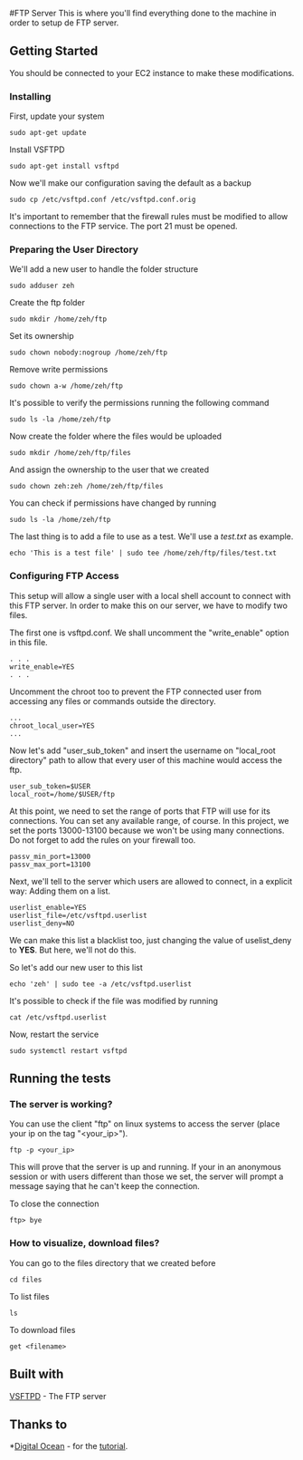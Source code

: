 #FTP Server
This is where you'll find everything done to the machine in order to setup de FTP server.

## Getting Started
You should be connected to your EC2 instance to make these modifications.

### Installing

First, update your system
```
sudo apt-get update
```
Install VSFTPD
```
sudo apt-get install vsftpd
```
Now we'll make our configuration saving the default as a backup
```
sudo cp /etc/vsftpd.conf /etc/vsftpd.conf.orig
```
It's important to remember that the firewall rules must be modified to allow connections to the FTP service.
The port 21 must be opened.


### Preparing the User Directory
 
We'll add a new user to handle the folder structure
```
sudo adduser zeh
```
Create the ftp folder
```
sudo mkdir /home/zeh/ftp
```
Set its ownership
```
sudo chown nobody:nogroup /home/zeh/ftp
```
Remove write permissions
```
sudo chown a-w /home/zeh/ftp
```
It's possible to verify the permissions running the following command
```
sudo ls -la /home/zeh/ftp
```
Now create the folder where the files would be uploaded
```
sudo mkdir /home/zeh/ftp/files
```
And assign the ownership to the user that we created
```
sudo chown zeh:zeh /home/zeh/ftp/files
```
You can check if permissions have changed by running
```
sudo ls -la /home/zeh/ftp
```
The last thing is to add a file to use as a test. We'll use a *test.txt* as example.
```
echo 'This is a test file' | sudo tee /home/zeh/ftp/files/test.txt
```

### Configuring FTP Access
This setup will allow a single user with a local shell account to connect with this FTP server.
In order to make this on our server, we have to modify two files.

The first one is vsftpd.conf. We shall uncomment the "write_enable" option in this file.
```
. . .
write_enable=YES
. . .
```
Uncomment the chroot too to prevent the FTP connected user from accessing any files or commands outside the directory.
```
...
chroot_local_user=YES
...
```
Now let's add "user_sub_token" and insert the username on "local_root directory" path to allow that every user of this machine would access the ftp.
```
user_sub_token=$USER
local_root=/home/$USER/ftp
```
At this point, we need to set the range of ports that FTP will use for its connections.
You can set any available range, of course. In this project, we set the ports 13000-13100 because we won't be using many connections.
Do not forget to add the rules on your firewall too.
```
passv_min_port=13000
passv_max_port=13100
```
Next, we'll tell to the server which users are allowed to connect, in a explicit way: Adding them on a list.
```
userlist_enable=YES
userlist_file=/etc/vsftpd.userlist
userlist_deny=NO
```
We can make this list a blacklist too, just changing the value of uselist_deny to **YES**. But here, we'll not do this.

So let's add our new user to this list
```
echo 'zeh' | sudo tee -a /etc/vsftpd.userlist
```
It's possible to check if the file was modified by running
```
cat /etc/vsftpd.userlist
```
Now, restart the service
```
sudo systemctl restart vsftpd
```
## Running the tests

### The server is working?
You can use the client "ftp" on linux systems to access the server (place your ip on the tag "<your_ip>").
```
ftp -p <your_ip>
```
This will prove that the server is up and running.
If your in an anonymous session or with users different than those we set, the server will prompt a message saying that he can't keep the connection.


To close the connection
```
ftp> bye
```

### How to visualize, download files?
You can go to the files directory that we created before
```
cd files
```
To list files
```
ls
```
To download files
```
get <filename>
```


## Built with
[VSFTPD](hhttps://security.appspot.com/vsftpd.html) - The FTP server

## Thanks to
*[Digital Ocean](http://www.digitalocean.com/) - for the [tutorial](https://www.digitalocean.com/community/tutorials/how-to-set-up-vsftpd-for-a-user-s-directory-on-ubuntu-16-04).
